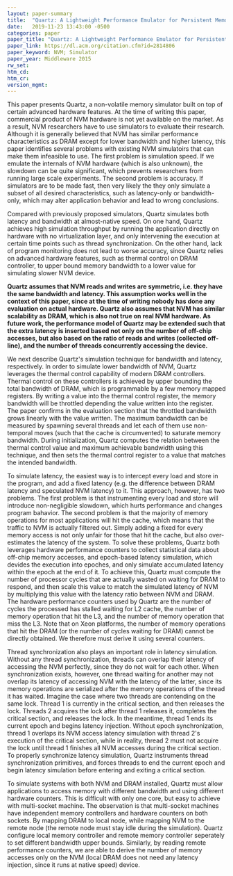 ```yaml
---
layout: paper-summary
title:  "Quartz: A Lightweight Performance Emulator for Persistent Memory Software"
date:   2019-11-23 13:43:00 -0500
categories: paper
paper_title: "Quartz: A Lightweight Performance Emulator for Persistent Memory Software"
paper_link: https://dl.acm.org/citation.cfm?id=2814806
paper_keyword: NVM; Simulator
paper_year: Middleware 2015
rw_set:
htm_cd:
htm_cr:
version_mgmt:
---
```


This paper presents Quartz, a non-volatile memory simulator built on top of certain advanced hardware features. At the time
of writing this paper, commercial product of NVM hardware is not yet available on the market. As a result, NVM researchers 
have to use simulators to evaluate their research. Although it is generally believed that NVM has similar performance 
characteristics as DRAM except for lower bandwidth and higher latency, this paper identifies several problems with existing 
NVM simulatoirs that can make them infeasible to use. The first problem is simulation speed. If we emulate the internals 
of NVM hardware (which is also unknown), the slowdown can be quite significant, which prevents researchers from running
large scale experiments. The second problem is accuracy. If simulators are to be made fast, then very likely the they
only simulate a subset of all desired characteristics, such as latency-only or bandwidth-only, which may alter application
behavior and lead to wrong conclusions. 

Compared with previously proposed simulators, Quartz simulates both latency and bandwidth at almost-native speed. On one 
hand, Quartz achieves high simulation throughput by running the application directly on hardware with no virtualization 
layer, and only intervening the execution at certain time points such as thread synchronization. On the other hand,
lack of program monitoring does not lead to worse accuracy, since Quartz relies on advanced hardware features, such as thermal
control on DRAM controller, to upper bound memory bandwidth to a lower value for simulating slower NVM device.

**Quartz assumes that NVM reads and writes are symmetric, i.e. they have the same bandwidth and latency. This assumption
works well in the context of this paper, since at the time of writing nobody has done any evaluation on actual
hardware. Quartz also assumes that NVM has similar scalability as DRAM, which is also not true on real NVM hardware.
As future work, the performance model of Quartz may be extended such that the extra latency is inserted based not 
only on the number of off-chip accesses, but also based on the ratio of reads and writes (collected off-line), and the 
number of threads concurrently accessing the device.**

We next describe Quartz's simulation technique for bandwidth and latency, respectively. In order to simulate lower bandwidth
of NVM, Quartz leverages the thermal control capability of modern DRAM controllers. Thermal control on these controllers
is achieved by upper bounding the total bandwidth of DRAM, which is programmable by a few memory mapped registers. By writing
a value into the thermal control register, the memory bandwidth will be throttled depending the value written into the register. 
The paper confirms in the evaluation section that the throttled bandwidth grows linearly with the value written.
The maximum bandwidth can be measured by spawning several threads and let each of them use non-temporal moves (such that 
the cache is circumvented) to saturate memory bandwidth. During initialization, Quartz computes the relation between the 
thermal control value and maximum achievable bandwidth using this technique, and then sets the thermal control register
to a value that matches the intended bandwidth. 

To simulate latency, the easiest way is to intercept every load and store in the program, and add a fixed latency 
(e.g. the difference between DRAM latency and speculated NVM latency) to it. This approach, however, has two problems.
The first problem is that instrumenting every load and store will introduce non-negligible slowdown, which hurts 
performance and changes program bahavior. The second problem is that the majority of memory operations for most
applications will hit the cache, which means that the traffic to NVM is actually filtered out. Simply adding a fixed 
for every memory access is not only unfair for those that hit the cache, but also over-estimates the latency of the 
system. To solve these problems, Quartz both leverages hardware performance counters to collect statistical data
about off-chip memory accesses, and epoch-based latency simulation, which devides the execution into epoches,
and only simulate accumulated latency within the epoch at the end of it. To achieve this, Quartz must compute the
number of processor cycles that are actually wasted on waiting for DRAM to respond, and then scale this value to
match the simulated latency of NVM by multiplying this value with the latency ratio between NVM and DRAM. 
The hardware performance counters used by Quartz are the number of cycles the processed has stalled waiting for L2 cache, 
the number of memory operation that hit the L3, and the number of memory operation that miss the L3. Note that on Xeon 
platforms, the number of memory operations that hit the DRAM (or the number of cycles waiting for DRAM) cannot be directly 
obtained. We therefore must derive it using several counters. 

Thread synchronization also plays an important role in latency simulation. Without any thread synchronization, threads can
overlap their latency of accessing the NVM perfectly, since they do not wait for each other. When synchronization exists, 
however, one thread waiting for another may not overlap its latency of accessing NVM with the latency of the latter,
since its memory operations are serialized after the memory operations of the thread it has waited. Imagine the case where 
two threads are contending on the same lock. Thread 1 is currently in the critical section, and then releases the lock. 
Threads 2 acquires the lock after thread 1 releases it, completes the critical section, and releases the lock. In the 
meantime, thread 1 ends its current epoch and begins latency injection. Without epoch synchronization, thread 1 overlaps 
its NVM access latency simulation with thread 2's execution of the critical section, while in reality, thread 2 must
not acquire the lock until thread 1 finishes all NVM accesses during the critical section. To properly synchronize 
latency simulation, Quartz instruments thread synchronization primitives, and forces threads to end the current epoch and 
begin latency simulation before entering and exiting a critical section.

To simulate systems with both NVM and DRAM installed, Quartz must allow applications to access memory with different
bandwidth and using different hardware counters. This is difficult with only one core, but easy to achieve with
multi-socket machine. The observation is that multi-socket machines have independent memory controllers and hardware 
counters on both sockets. By mapping DRAM to local node, while mapping NVM to the remote node (the remote node must
stay idle during the simulation). Quartz configure local memory controller and remote memory controller seperately
to set different bandwidth upper bounds. Similarly, by reading remote performance counters, we are able to derive the 
number of memory accesses only on the NVM (local DRAM does not need any latency injection, since it runs at native 
speed) device. 